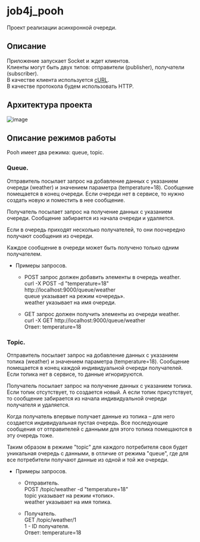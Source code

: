 # job4j_pooh
Проект реализации асинхронной очереди.
## Описание
Приложение запускает Socket и ждет клиентов.  
Клиенты могут быть двух типов: отправители (publisher), получатели (subscriber).  
В качестве клиента используется [cURL](https://curl.se/download.html).  
В качестве протокола будем использовать HTTP. 

## Архитектура проекта
![image](https://user-images.githubusercontent.com/89525942/189980246-bd11c3c2-c2fa-42e1-b02c-9040019aa4d4.png)

## Описание режимов работы
Pooh имеет два режима: queue, topic.
 

### Queue. 

Отправитель посылает запрос на добавление данных с указанием очереди (weather) и значением параметра (temperature=18). Сообщение помещается в конец очереди. Если очереди нет в сервисе, то нужно создать новую и поместить в нее сообщение.

Получатель посылает запрос на получение данных с указанием очереди. Сообщение забирается из начала очереди и удаляется.

Если в очередь приходят несколько получателей, то они поочередно получают сообщения из очереди.

Каждое сообщение в очереди может быть получено только одним получателем.

+ Примеры запросов.  

  + POST запрос должен добавить элементы в очередь weather.  
curl -X POST -d "temperature=18" http://localhost:9000/queue/weather  
queue указывает на режим «очередь».  
weather указывает на имя очереди.   

  + GET запрос должен получить элементы из очереди weather.  
curl -X GET http://localhost:9000/queue/weather  
Ответ: temperature=18  


### Topic.

Отправитель посылает запрос на добавление данных с указанием топика (weather) и значением параметра (temperature=18). Сообщение помещается в конец каждой индивидуальной очереди получателей. Если топика нет в сервисе, то данные игнорируются.

Получатель посылает запрос на получение данных с указанием топика. Если топик отсутствует, то создается новый. А если топик присутствует, то сообщение забирается из начала индивидуальной очереди получателя и удаляется.

Когда получатель впервые получает данные из топика – для него создается индивидуальная пустая очередь. Все последующие сообщения от отправителей с данными для этого топика помещаются в эту очередь тоже.

Таким образом в режиме "topic" для каждого потребителя своя будет уникальная очередь с данными, в отличие от режима "queue", где для все потребители получают данные из одной и той же очереди.

+ Примеры запросов.

  + Отправитель.  
POST /topic/weather -d "temperature=18"  
topic указывает на режим «топик».  
weather указывает на имя топика.  

  + Получатель.  
GET /topic/weather/1  
1 - ID получателя.  
Ответ: temperature=18  
